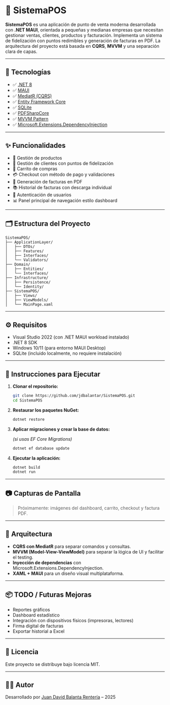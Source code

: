 # 🧾 SistemaPOS

**SistemaPOS** es una aplicación de punto de venta moderna desarrollada con **.NET MAUI**, orientada a pequeñas y medianas empresas que necesitan gestionar ventas, clientes, productos y facturación. Implementa un sistema de fidelización con puntos redimibles y generación de facturas en PDF. La arquitectura del proyecto está basada en **CQRS**, **MVVM** y una separación clara de capas.

---

## 🧰 Tecnologías

- ✅ [.NET 8](https://dotnet.microsoft.com/)
- ✅ [MAUI](https://learn.microsoft.com/dotnet/maui/)
- ✅ [MediatR (CQRS)](https://github.com/jbogard/MediatR)
- ✅ [Entity Framework Core](https://learn.microsoft.com/ef/core/)
- ✅ [SQLite](https://www.sqlite.org/index.html)
- ✅ [PDFSharpCore](https://github.com/ststeiger/PdfSharpCore)
- ✅ [MVVM Pattern](https://learn.microsoft.com/dotnet/communitytoolkit/mvvm/)
- ✅ [Microsoft.Extensions.DependencyInjection](https://learn.microsoft.com/dotnet/core/extensions/dependency-injection)

---

## ✨ Funcionalidades

- 🧾 Gestión de productos
- 👥 Gestión de clientes con puntos de fidelización
- 🛒 Carrito de compras
- 💳 Checkout con método de pago y validaciones
- 📄 Generación de facturas en PDF
- 📚 Historial de facturas con descarga individual
- 🔐 Autenticación de usuarios
- 📊 Panel principal de navegación estilo dashboard

---

## 🗂️ Estructura del Proyecto

```
SistemaPOS/
├── ApplicationLayer/
│   ├── DTOs/
│   ├── Features/
│   ├── Interfaces/
│   └── Validators/
├── Domain/
│   ├── Entities/
│   └── Interfaces/
├── Infrastructure/
│   ├── Persistence/
│   └── Identity/
├── SistemaPOS/
│   ├── Views/
│   ├── ViewModels/
│   └── MainPage.xaml
```

---

## ⚙️ Requisitos

- Visual Studio 2022 (con .NET MAUI workload instalado)
- .NET 8 SDK
- Windows 10/11 (para entorno MAUI Desktop)
- SQLite (incluido localmente, no requiere instalación)

---

## 🚀 Instrucciones para Ejecutar

1. **Clonar el repositorio:**

   ```bash
   git clone https://github.com/jdbalantar/SistemaPOS.git
   cd SistemaPOS
   ```

2. **Restaurar los paquetes NuGet:**

   ```bash
   dotnet restore
   ```

3. **Aplicar migraciones y crear la base de datos:**

   *(si usas EF Core Migrations)*

   ```bash
   dotnet ef database update
   ```

4. **Ejecutar la aplicación:**

   ```bash
   dotnet build
   dotnet run
   ```

---

## 📷 Capturas de Pantalla

> Próximamente: imágenes del dashboard, carrito, checkout y factura PDF.

---

## 🧠 Arquitectura

- **CQRS con MediatR** para separar comandos y consultas.
- **MVVM (Model-View-ViewModel)** para separar la lógica de UI y facilitar el testing.
- **Inyección de dependencias** con Microsoft.Extensions.DependencyInjection.
- **XAML + MAUI** para un diseño visual multiplataforma.

---

## 📦 TODO / Futuras Mejoras

- Reportes gráficos
- Dashboard estadístico
- Integración con dispositivos físicos (impresoras, lectores)
- Firma digital de facturas
- Exportar historial a Excel

---

## 📄 Licencia

Este proyecto se distribuye bajo licencia MIT.

---

## 👨‍💻 Autor

Desarrollado por [Juan David Balanta Rentería](https://github.com/jdbalantar) – 2025
